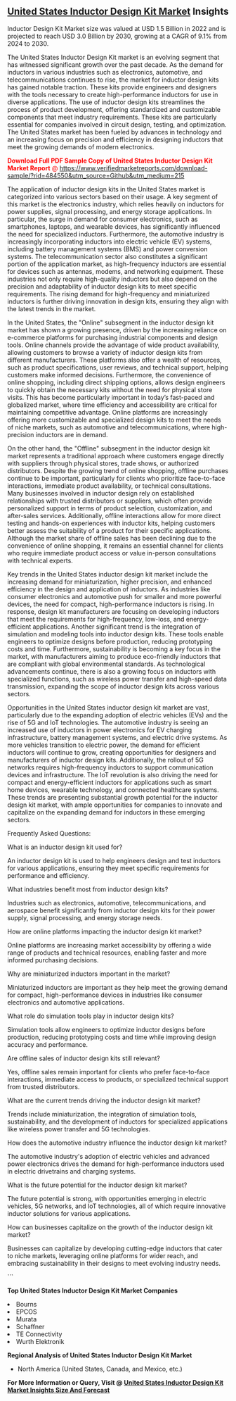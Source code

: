 <h2><a href="https://www.verifiedmarketreports.com/download-sample/?rid=484550&amp;utm_source=Github&amp;utm_medium=215" target="_blank">United States Inductor Design Kit Market</a> Insights</h2><p>Inductor Design Kit Market size was valued at USD 1.5 Billion in 2022 and is projected to reach USD 3.0 Billion by 2030, growing at a CAGR of 9.1% from 2024 to 2030.</p><p> <p>The United States Inductor Design Kit market is an evolving segment that has witnessed significant growth over the past decade. As the demand for inductors in various industries such as electronics, automotive, and telecommunications continues to rise, the market for inductor design kits has gained notable traction. These kits provide engineers and designers with the tools necessary to create high-performance inductors for use in diverse applications. The use of inductor design kits streamlines the process of product development, offering standardized and customizable components that meet industry requirements. These kits are particularly essential for companies involved in circuit design, testing, and optimization. The United States market has been fueled by advances in technology and an increasing focus on precision and efficiency in designing inductors that meet the growing demands of modern electronics. <p><span class=""><span style="color: #ff0000;"><strong>Download Full PDF Sample Copy of United States Inductor Design Kit Market Report</strong> @ </span><a href="https://www.verifiedmarketreports.com/download-sample/?rid=484550&amp;utm_source=Github&amp;utm_medium=215" target="_blank">https://www.verifiedmarketreports.com/download-sample/?rid=484550&amp;utm_source=Github&amp;utm_medium=215</a></span></p> The application of inductor design kits in the United States market is categorized into various sectors based on their usage. A key segment of this market is the electronics industry, which relies heavily on inductors for power supplies, signal processing, and energy storage applications. In particular, the surge in demand for consumer electronics, such as smartphones, laptops, and wearable devices, has significantly influenced the need for specialized inductors. Furthermore, the automotive industry is increasingly incorporating inductors into electric vehicle (EV) systems, including battery management systems (BMS) and power conversion systems. The telecommunication sector also constitutes a significant portion of the application market, as high-frequency inductors are essential for devices such as antennas, modems, and networking equipment. These industries not only require high-quality inductors but also depend on the precision and adaptability of inductor design kits to meet specific requirements. The rising demand for high-frequency and miniaturized inductors is further driving innovation in design kits, ensuring they align with the latest trends in the market. <p>In the United States, the "Online" subsegment in the inductor design kit market has shown a growing presence, driven by the increasing reliance on e-commerce platforms for purchasing industrial components and design tools. Online channels provide the advantage of wide product availability, allowing customers to browse a variety of inductor design kits from different manufacturers. These platforms also offer a wealth of resources, such as product specifications, user reviews, and technical support, helping customers make informed decisions. Furthermore, the convenience of online shopping, including direct shipping options, allows design engineers to quickly obtain the necessary kits without the need for physical store visits. This has become particularly important in today’s fast-paced and globalized market, where time efficiency and accessibility are critical for maintaining competitive advantage. Online platforms are increasingly offering more customizable and specialized design kits to meet the needs of niche markets, such as automotive and telecommunications, where high-precision inductors are in demand. <p>On the other hand, the "Offline" subsegment in the inductor design kit market represents a traditional approach where customers engage directly with suppliers through physical stores, trade shows, or authorized distributors. Despite the growing trend of online shopping, offline purchases continue to be important, particularly for clients who prioritize face-to-face interactions, immediate product availability, or technical consultations. Many businesses involved in inductor design rely on established relationships with trusted distributors or suppliers, which often provide personalized support in terms of product selection, customization, and after-sales services. Additionally, offline interactions allow for more direct testing and hands-on experiences with inductor kits, helping customers better assess the suitability of a product for their specific applications. Although the market share of offline sales has been declining due to the convenience of online shopping, it remains an essential channel for clients who require immediate product access or value in-person consultations with technical experts. <p>Key trends in the United States inductor design kit market include the increasing demand for miniaturization, higher precision, and enhanced efficiency in the design and application of inductors. As industries like consumer electronics and automotive push for smaller and more powerful devices, the need for compact, high-performance inductors is rising. In response, design kit manufacturers are focusing on developing inductors that meet the requirements for high-frequency, low-loss, and energy-efficient applications. Another significant trend is the integration of simulation and modeling tools into inductor design kits. These tools enable engineers to optimize designs before production, reducing prototyping costs and time. Furthermore, sustainability is becoming a key focus in the market, with manufacturers aiming to produce eco-friendly inductors that are compliant with global environmental standards. As technological advancements continue, there is also a growing focus on inductors with specialized functions, such as wireless power transfer and high-speed data transmission, expanding the scope of inductor design kits across various sectors. <p>Opportunities in the United States inductor design kit market are vast, particularly due to the expanding adoption of electric vehicles (EVs) and the rise of 5G and IoT technologies. The automotive industry is seeing an increased use of inductors in power electronics for EV charging infrastructure, battery management systems, and electric drive systems. As more vehicles transition to electric power, the demand for efficient inductors will continue to grow, creating opportunities for designers and manufacturers of inductor design kits. Additionally, the rollout of 5G networks requires high-frequency inductors to support communication devices and infrastructure. The IoT revolution is also driving the need for compact and energy-efficient inductors for applications such as smart home devices, wearable technology, and connected healthcare systems. These trends are presenting substantial growth potential for the inductor design kit market, with ample opportunities for companies to innovate and capitalize on the expanding demand for inductors in these emerging sectors. <p>Frequently Asked Questions: <p>What is an inductor design kit used for?</p> <p>An inductor design kit is used to help engineers design and test inductors for various applications, ensuring they meet specific requirements for performance and efficiency.</p> <p>What industries benefit most from inductor design kits?</p> <p>Industries such as electronics, automotive, telecommunications, and aerospace benefit significantly from inductor design kits for their power supply, signal processing, and energy storage needs.</p> <p>How are online platforms impacting the inductor design kit market?</p> <p>Online platforms are increasing market accessibility by offering a wide range of products and technical resources, enabling faster and more informed purchasing decisions.</p> <p>Why are miniaturized inductors important in the market?</p> <p>Miniaturized inductors are important as they help meet the growing demand for compact, high-performance devices in industries like consumer electronics and automotive applications.</p> <p>What role do simulation tools play in inductor design kits?</p> <p>Simulation tools allow engineers to optimize inductor designs before production, reducing prototyping costs and time while improving design accuracy and performance.</p> <p>Are offline sales of inductor design kits still relevant?</p> <p>Yes, offline sales remain important for clients who prefer face-to-face interactions, immediate access to products, or specialized technical support from trusted distributors.</p> <p>What are the current trends driving the inductor design kit market?</p> <p>Trends include miniaturization, the integration of simulation tools, sustainability, and the development of inductors for specialized applications like wireless power transfer and 5G technologies.</p> <p>How does the automotive industry influence the inductor design kit market?</p> <p>The automotive industry's adoption of electric vehicles and advanced power electronics drives the demand for high-performance inductors used in electric drivetrains and charging systems.</p> <p>What is the future potential for the inductor design kit market?</p> <p>The future potential is strong, with opportunities emerging in electric vehicles, 5G networks, and IoT technologies, all of which require innovative inductor solutions for various applications.</p> <p>How can businesses capitalize on the growth of the inductor design kit market?</p> <p>Businesses can capitalize by developing cutting-edge inductors that cater to niche markets, leveraging online platforms for wider reach, and embracing sustainability in their designs to meet evolving industry needs.</p> ```</p><p><strong>Top United States Inductor Design Kit Market Companies</strong></p><div data-test-id=""><p><li>Bourns</li><li> EPCOS</li><li> Murata</li><li> Schaffner</li><li> TE Connectivity</li><li> Wurth Elektronik</li></p><div><strong>Regional Analysis of&nbsp;United States Inductor Design Kit Market</strong></div><ul><li dir="ltr"><p dir="ltr">North America&nbsp;(United States, Canada, and Mexico, etc.)</p></li></ul><p><strong>For More Information or Query, Visit @&nbsp;</strong><strong><a href="https://www.verifiedmarketreports.com/product/inductor-design-kit-market/?utm_source=Github&amp;utm_medium=215" target="_blank">United States Inductor Design Kit Market Insights Size And Forecast</a></strong></p></div>
